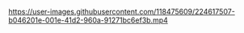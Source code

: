 

https://user-images.githubusercontent.com/118475609/224617507-b046201e-001e-41d2-960a-91271bc6ef3b.mp4

